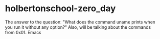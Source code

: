 # holbertonschool-zero_day
The answer to the question: "What does the command uname prints when you run it without any option?"
Also, will be talking about the commands from 0x01. Emacs
